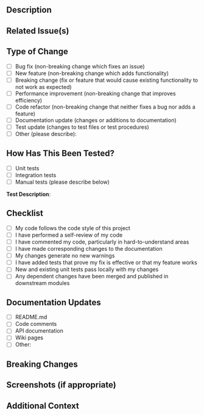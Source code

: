 ## Description
<!-- 
Provide a detailed description of the changes introduced by this PR.
Explain the problem it solves and the approach taken.
-->

## Related Issue(s)
<!-- Link the related issues this PR addresses using the syntax: Fixes #123, Resolves #456 -->

## Type of Change
<!-- Mark the appropriate option with an "x" (no spaces around the x) -->
- [ ] Bug fix (non-breaking change which fixes an issue)
- [ ] New feature (non-breaking change which adds functionality)
- [ ] Breaking change (fix or feature that would cause existing functionality to not work as expected)
- [ ] Performance improvement (non-breaking change that improves efficiency)
- [ ] Code refactor (non-breaking change that neither fixes a bug nor adds a feature)
- [ ] Documentation update (changes or additions to documentation)
- [ ] Test update (changes to test files or test procedures)
- [ ] Other (please describe):

## How Has This Been Tested?
<!-- Describe the tests you ran to verify your changes -->
- [ ] Unit tests
- [ ] Integration tests
- [ ] Manual tests (please describe below)

**Test Description**:
<!-- Provide details about your test procedure and results -->

## Checklist
<!-- Mark items with an "x" (no spaces around the x) -->
- [ ] My code follows the code style of this project
- [ ] I have performed a self-review of my code
- [ ] I have commented my code, particularly in hard-to-understand areas
- [ ] I have made corresponding changes to the documentation
- [ ] My changes generate no new warnings
- [ ] I have added tests that prove my fix is effective or that my feature works
- [ ] New and existing unit tests pass locally with my changes
- [ ] Any dependent changes have been merged and published in downstream modules

## Documentation Updates
<!-- Mark with an "x" (no spaces around the x) if documentation was updated, or explain why it wasn't needed -->
- [ ] README.md
- [ ] Code comments
- [ ] API documentation
- [ ] Wiki pages
- [ ] Other: 

## Breaking Changes
<!-- List any breaking changes and migration path for existing users -->

## Screenshots (if appropriate)
<!-- Add screenshots to help explain your changes -->

## Additional Context
<!-- Add any other context about the PR here -->

<!-- 
NOTE: Please ensure your PR title follows the Conventional Commits specification:
https://www.conventionalcommits.org/en/v1.0.0/

Format: <type>([optional scope]): <description>

Examples:
- feat(auth): add remember me functionality
- fix(chat): resolve message ordering issue
- docs(readme): update installation instructions
- refactor(api): improve error handling
-->

